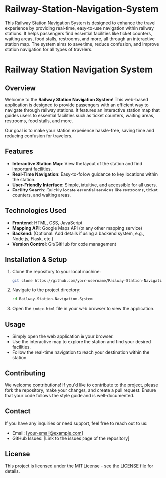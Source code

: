 # Railway-Station-Navigation-System
 This Railway Station Navigation System is designed to enhance the travel experience by providing real-time, easy-to-use navigation within railway stations. It helps passengers find essential facilities like ticket counters, waiting areas, food stalls, restrooms, and more, all through an interactive station map. The system aims to save time, reduce confusion, and improve station navigation for all types of travelers.
# Railway Station Navigation System

## Overview
Welcome to the **Railway Station Navigation System**! This web-based application is designed to provide passengers with an efficient way to navigate through railway stations. It features an interactive station map that guides users to essential facilities such as ticket counters, waiting areas, restrooms, food stalls, and more.

Our goal is to make your station experience hassle-free, saving time and reducing confusion for travelers.

## Features
- **Interactive Station Map**: View the layout of the station and find important facilities.
- **Real-Time Navigation**: Easy-to-follow guidance to key locations within the station.
- **User-Friendly Interface**: Simple, intuitive, and accessible for all users.
- **Facility Search**: Quickly locate essential services like restrooms, ticket counters, and waiting areas.

## Technologies Used
- **Frontend**: HTML, CSS, JavaScript
- **Mapping API**: Google Maps API (or any other mapping service)
- **Backend**: (Optional: Add details if using a backend system, e.g., Node.js, Flask, etc.)
- **Version Control**: Git/GitHub for code management

## Installation & Setup

1. Clone the repository to your local machine:
    ```bash
    git clone https://github.com/your-username/Railway-Station-Navigation-System.git
    ```

2. Navigate to the project directory:
    ```bash
    cd Railway-Station-Navigation-System
    ```

3. Open the `index.html` file in your web browser to view the application.

## Usage
- Simply open the web application in your browser.
- Use the interactive map to explore the station and find your desired facilities.
- Follow the real-time navigation to reach your destination within the station.

## Contributing
We welcome contributions! If you'd like to contribute to the project, please fork the repository, make your changes, and create a pull request. Ensure that your code follows the style guide and is well-documented.

## Contact
If you have any inquiries or need support, feel free to reach out to us:
- Email: [your-email@example.com]
- GitHub Issues: [Link to the issues page of the repository]

## License
This project is licensed under the MIT License - see the [LICENSE](LICENSE) file for details.
